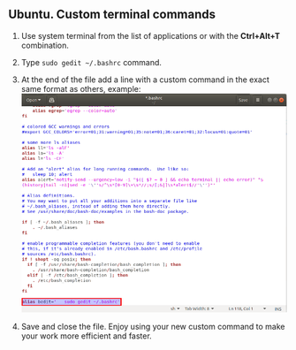 ## Ubuntu. Custom terminal commands

1. Use system terminal from the list of applications or with the **Ctrl+Alt+T** combination.
2. Type ```sudo gedit ~/.bashrc``` command.
3. At the end of the file add a line with a custom command in the  exact same format as others, example:
![img](../.data/025.png)

4. Save and close the file. Enjoy using your new custom command to make your work more efficient and faster.


